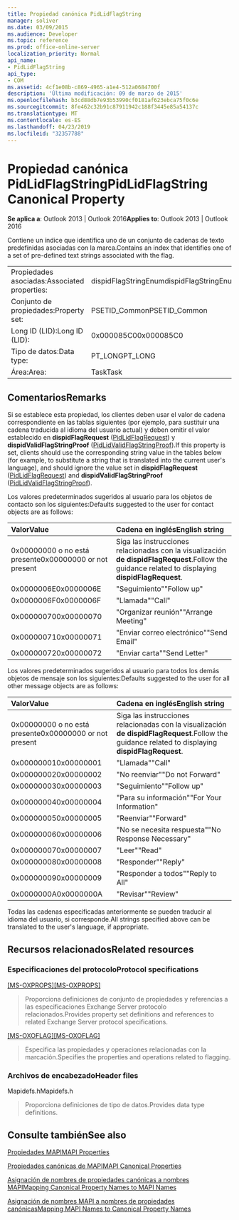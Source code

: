 ```yaml
---
title: Propiedad canónica PidLidFlagString
manager: soliver
ms.date: 03/09/2015
ms.audience: Developer
ms.topic: reference
ms.prod: office-online-server
localization_priority: Normal
api_name:
- PidLidFlagString
api_type:
- COM
ms.assetid: 4cf1e08b-c869-4965-a1e4-512a0684700f
description: 'Última modificación: 09 de marzo de 2015'
ms.openlocfilehash: b3cd88db7e93b53990cf0181af623ebca75f0c6e
ms.sourcegitcommit: 8fe462c32b91c87911942c188f3445e85a54137c
ms.translationtype: MT
ms.contentlocale: es-ES
ms.lasthandoff: 04/23/2019
ms.locfileid: "32357788"
---
```

# <a name="pidlidflagstring-canonical-property"></a><span data-ttu-id="988ca-103">Propiedad canónica PidLidFlagString</span><span class="sxs-lookup"><span data-stu-id="988ca-103">PidLidFlagString Canonical Property</span></span>

  
  
<span data-ttu-id="988ca-104">**Se aplica a**: Outlook 2013 | Outlook 2016</span><span class="sxs-lookup"><span data-stu-id="988ca-104">**Applies to**: Outlook 2013 | Outlook 2016</span></span> 
  
<span data-ttu-id="988ca-105">Contiene un índice que identifica uno de un conjunto de cadenas de texto predefinidas asociadas con la marca.</span><span class="sxs-lookup"><span data-stu-id="988ca-105">Contains an index that identifies one of a set of pre-defined text strings associated with the flag.</span></span>
  
|||
|:-----|:-----|
|<span data-ttu-id="988ca-106">Propiedades asociadas:</span><span class="sxs-lookup"><span data-stu-id="988ca-106">Associated properties:</span></span>  <br/> |<span data-ttu-id="988ca-107">dispidFlagStringEnum</span><span class="sxs-lookup"><span data-stu-id="988ca-107">dispidFlagStringEnum</span></span>  <br/> |
|<span data-ttu-id="988ca-108">Conjunto de propiedades:</span><span class="sxs-lookup"><span data-stu-id="988ca-108">Property set:</span></span>  <br/> |<span data-ttu-id="988ca-109">PSETID_Common</span><span class="sxs-lookup"><span data-stu-id="988ca-109">PSETID_Common</span></span>  <br/> |
|<span data-ttu-id="988ca-110">Long ID (LID):</span><span class="sxs-lookup"><span data-stu-id="988ca-110">Long ID (LID):</span></span>  <br/> |<span data-ttu-id="988ca-111">0x000085C0</span><span class="sxs-lookup"><span data-stu-id="988ca-111">0x000085C0</span></span>  <br/> |
|<span data-ttu-id="988ca-112">Tipo de datos:</span><span class="sxs-lookup"><span data-stu-id="988ca-112">Data type:</span></span>  <br/> |<span data-ttu-id="988ca-113">PT_LONG</span><span class="sxs-lookup"><span data-stu-id="988ca-113">PT_LONG</span></span>  <br/> |
|<span data-ttu-id="988ca-114">Área:</span><span class="sxs-lookup"><span data-stu-id="988ca-114">Area:</span></span>  <br/> |<span data-ttu-id="988ca-115">Task</span><span class="sxs-lookup"><span data-stu-id="988ca-115">Task</span></span>  <br/> |
   
## <a name="remarks"></a><span data-ttu-id="988ca-116">Comentarios</span><span class="sxs-lookup"><span data-stu-id="988ca-116">Remarks</span></span>

<span data-ttu-id="988ca-117">Si se establece esta propiedad, los clientes deben usar el valor de cadena correspondiente en las tablas siguientes (por ejemplo, para sustituir una cadena traducida al idioma del usuario actual) y deben omitir el valor establecido en **dispidFlagRequest** ([PidLidFlagRequest](pidlidflagrequest-canonical-property.md)) y **dispidValidFlagStringProof** ([PidLidValidFlagStringProof](pidlidvalidflagstringproof-canonical-property.md)).</span><span class="sxs-lookup"><span data-stu-id="988ca-117">If this property is set, clients should use the corresponding string value in the tables below (for example, to substitute a string that is translated into the current user's language), and should ignore the value set in **dispidFlagRequest** ([PidLidFlagRequest](pidlidflagrequest-canonical-property.md)) and **dispidValidFlagStringProof** ([PidLidValidFlagStringProof](pidlidvalidflagstringproof-canonical-property.md)).</span></span> 
  
<span data-ttu-id="988ca-118">Los valores predeterminados sugeridos al usuario para los objetos de contacto son los siguientes:</span><span class="sxs-lookup"><span data-stu-id="988ca-118">Defaults suggested to the user for contact objects are as follows:</span></span>
  
|<span data-ttu-id="988ca-119">**Valor**</span><span class="sxs-lookup"><span data-stu-id="988ca-119">**Value**</span></span>|<span data-ttu-id="988ca-120">**Cadena en inglés**</span><span class="sxs-lookup"><span data-stu-id="988ca-120">**English string**</span></span>|
|:-----|:-----|
|<span data-ttu-id="988ca-121">0x00000000 o no está presente</span><span class="sxs-lookup"><span data-stu-id="988ca-121">0x00000000 or not present</span></span>  <br/> | <span data-ttu-id="988ca-122">Siga las instrucciones relacionadas con la visualización **de dispidFlagRequest**.</span><span class="sxs-lookup"><span data-stu-id="988ca-122">Follow the guidance related to displaying **dispidFlagRequest**.</span></span>  <br/> |
|<span data-ttu-id="988ca-123">0x0000006E</span><span class="sxs-lookup"><span data-stu-id="988ca-123">0x0000006E</span></span>  <br/> |<span data-ttu-id="988ca-124">"Seguimiento"</span><span class="sxs-lookup"><span data-stu-id="988ca-124">"Follow up"</span></span>  <br/> |
|<span data-ttu-id="988ca-125">0x0000006F</span><span class="sxs-lookup"><span data-stu-id="988ca-125">0x0000006F</span></span>  <br/> |<span data-ttu-id="988ca-126">"Llamada"</span><span class="sxs-lookup"><span data-stu-id="988ca-126">"Call"</span></span>  <br/> |
|<span data-ttu-id="988ca-127">0x00000070</span><span class="sxs-lookup"><span data-stu-id="988ca-127">0x00000070</span></span>  <br/> |<span data-ttu-id="988ca-128">"Organizar reunión"</span><span class="sxs-lookup"><span data-stu-id="988ca-128">"Arrange Meeting"</span></span>  <br/> |
|<span data-ttu-id="988ca-129">0x00000071</span><span class="sxs-lookup"><span data-stu-id="988ca-129">0x00000071</span></span>  <br/> |<span data-ttu-id="988ca-130">"Enviar correo electrónico"</span><span class="sxs-lookup"><span data-stu-id="988ca-130">"Send Email"</span></span>  <br/> |
|<span data-ttu-id="988ca-131">0x00000072</span><span class="sxs-lookup"><span data-stu-id="988ca-131">0x00000072</span></span>  <br/> |<span data-ttu-id="988ca-132">"Enviar carta"</span><span class="sxs-lookup"><span data-stu-id="988ca-132">"Send Letter"</span></span>  <br/> |
   
<span data-ttu-id="988ca-133">Los valores predeterminados sugeridos al usuario para todos los demás objetos de mensaje son los siguientes:</span><span class="sxs-lookup"><span data-stu-id="988ca-133">Defaults suggested to the user for all other message objects are as follows:</span></span>
  
|<span data-ttu-id="988ca-134">**Valor**</span><span class="sxs-lookup"><span data-stu-id="988ca-134">**Value**</span></span>|<span data-ttu-id="988ca-135">**Cadena en inglés**</span><span class="sxs-lookup"><span data-stu-id="988ca-135">**English string**</span></span>|
|:-----|:-----|
|<span data-ttu-id="988ca-136">0x00000000 o no está presente</span><span class="sxs-lookup"><span data-stu-id="988ca-136">0x00000000 or not present</span></span>  <br/> | <span data-ttu-id="988ca-137">Siga las instrucciones relacionadas con la visualización **de dispidFlagRequest**.</span><span class="sxs-lookup"><span data-stu-id="988ca-137">Follow the guidance related to displaying **dispidFlagRequest**.</span></span>  <br/> |
|<span data-ttu-id="988ca-138">0x00000001</span><span class="sxs-lookup"><span data-stu-id="988ca-138">0x00000001</span></span>  <br/> |<span data-ttu-id="988ca-139">"Llamada"</span><span class="sxs-lookup"><span data-stu-id="988ca-139">"Call"</span></span>  <br/> |
|<span data-ttu-id="988ca-140">0x00000002</span><span class="sxs-lookup"><span data-stu-id="988ca-140">0x00000002</span></span>  <br/> |<span data-ttu-id="988ca-141">"No reenviar"</span><span class="sxs-lookup"><span data-stu-id="988ca-141">"Do not Forward"</span></span>  <br/> |
|<span data-ttu-id="988ca-142">0x00000003</span><span class="sxs-lookup"><span data-stu-id="988ca-142">0x00000003</span></span>  <br/> |<span data-ttu-id="988ca-143">"Seguimiento"</span><span class="sxs-lookup"><span data-stu-id="988ca-143">"Follow up"</span></span>  <br/> |
|<span data-ttu-id="988ca-144">0x00000004</span><span class="sxs-lookup"><span data-stu-id="988ca-144">0x00000004</span></span>  <br/> |<span data-ttu-id="988ca-145">"Para su información"</span><span class="sxs-lookup"><span data-stu-id="988ca-145">"For Your Information"</span></span>  <br/> |
|<span data-ttu-id="988ca-146">0x00000005</span><span class="sxs-lookup"><span data-stu-id="988ca-146">0x00000005</span></span>  <br/> |<span data-ttu-id="988ca-147">"Reenviar"</span><span class="sxs-lookup"><span data-stu-id="988ca-147">"Forward"</span></span>  <br/> |
|<span data-ttu-id="988ca-148">0x00000006</span><span class="sxs-lookup"><span data-stu-id="988ca-148">0x00000006</span></span>  <br/> |<span data-ttu-id="988ca-149">"No se necesita respuesta"</span><span class="sxs-lookup"><span data-stu-id="988ca-149">"No Response Necessary"</span></span>  <br/> |
|<span data-ttu-id="988ca-150">0x00000007</span><span class="sxs-lookup"><span data-stu-id="988ca-150">0x00000007</span></span>  <br/> |<span data-ttu-id="988ca-151">"Leer"</span><span class="sxs-lookup"><span data-stu-id="988ca-151">"Read"</span></span>  <br/> |
|<span data-ttu-id="988ca-152">0x00000008</span><span class="sxs-lookup"><span data-stu-id="988ca-152">0x00000008</span></span>  <br/> |<span data-ttu-id="988ca-153">"Responder"</span><span class="sxs-lookup"><span data-stu-id="988ca-153">"Reply"</span></span>  <br/> |
|<span data-ttu-id="988ca-154">0x00000009</span><span class="sxs-lookup"><span data-stu-id="988ca-154">0x00000009</span></span>  <br/> |<span data-ttu-id="988ca-155">"Responder a todos"</span><span class="sxs-lookup"><span data-stu-id="988ca-155">"Reply to All"</span></span>  <br/> |
|<span data-ttu-id="988ca-156">0x0000000A</span><span class="sxs-lookup"><span data-stu-id="988ca-156">0x0000000A</span></span>  <br/> |<span data-ttu-id="988ca-157">"Revisar"</span><span class="sxs-lookup"><span data-stu-id="988ca-157">"Review"</span></span>  <br/> |
   
<span data-ttu-id="988ca-158">Todas las cadenas especificadas anteriormente se pueden traducir al idioma del usuario, si corresponde.</span><span class="sxs-lookup"><span data-stu-id="988ca-158">All strings specified above can be translated to the user's language, if appropriate.</span></span>
  
## <a name="related-resources"></a><span data-ttu-id="988ca-159">Recursos relacionados</span><span class="sxs-lookup"><span data-stu-id="988ca-159">Related resources</span></span>

### <a name="protocol-specifications"></a><span data-ttu-id="988ca-160">Especificaciones del protocolo</span><span class="sxs-lookup"><span data-stu-id="988ca-160">Protocol specifications</span></span>

<span data-ttu-id="988ca-161">[[MS-OXPROPS]](https://msdn.microsoft.com/library/f6ab1613-aefe-447d-a49c-18217230b148%28Office.15%29.aspx)</span><span class="sxs-lookup"><span data-stu-id="988ca-161">[[MS-OXPROPS]](https://msdn.microsoft.com/library/f6ab1613-aefe-447d-a49c-18217230b148%28Office.15%29.aspx)</span></span>
  
> <span data-ttu-id="988ca-162">Proporciona definiciones de conjunto de propiedades y referencias a las especificaciones Exchange Server protocolo relacionados.</span><span class="sxs-lookup"><span data-stu-id="988ca-162">Provides property set definitions and references to related Exchange Server protocol specifications.</span></span>
    
<span data-ttu-id="988ca-163">[[MS-OXOFLAG]](https://msdn.microsoft.com/library/f1e50be4-ed30-4c2a-b5cb-8ff3aaaf9b91%28Office.15%29.aspx)</span><span class="sxs-lookup"><span data-stu-id="988ca-163">[[MS-OXOFLAG]](https://msdn.microsoft.com/library/f1e50be4-ed30-4c2a-b5cb-8ff3aaaf9b91%28Office.15%29.aspx)</span></span>
  
> <span data-ttu-id="988ca-164">Especifica las propiedades y operaciones relacionadas con la marcación.</span><span class="sxs-lookup"><span data-stu-id="988ca-164">Specifies the properties and operations related to flagging.</span></span>
    
### <a name="header-files"></a><span data-ttu-id="988ca-165">Archivos de encabezado</span><span class="sxs-lookup"><span data-stu-id="988ca-165">Header files</span></span>

<span data-ttu-id="988ca-166">Mapidefs.h</span><span class="sxs-lookup"><span data-stu-id="988ca-166">Mapidefs.h</span></span>
  
> <span data-ttu-id="988ca-167">Proporciona definiciones de tipo de datos.</span><span class="sxs-lookup"><span data-stu-id="988ca-167">Provides data type definitions.</span></span>
    
## <a name="see-also"></a><span data-ttu-id="988ca-168">Consulte también</span><span class="sxs-lookup"><span data-stu-id="988ca-168">See also</span></span>



[<span data-ttu-id="988ca-169">Propiedades MAPI</span><span class="sxs-lookup"><span data-stu-id="988ca-169">MAPI Properties</span></span>](mapi-properties.md)
  
[<span data-ttu-id="988ca-170">Propiedades canónicas de MAPI</span><span class="sxs-lookup"><span data-stu-id="988ca-170">MAPI Canonical Properties</span></span>](mapi-canonical-properties.md)
  
[<span data-ttu-id="988ca-171">Asignación de nombres de propiedades canónicas a nombres MAPI</span><span class="sxs-lookup"><span data-stu-id="988ca-171">Mapping Canonical Property Names to MAPI Names</span></span>](mapping-canonical-property-names-to-mapi-names.md)
  
[<span data-ttu-id="988ca-172">Asignación de nombres MAPI a nombres de propiedades canónicas</span><span class="sxs-lookup"><span data-stu-id="988ca-172">Mapping MAPI Names to Canonical Property Names</span></span>](mapping-mapi-names-to-canonical-property-names.md)

